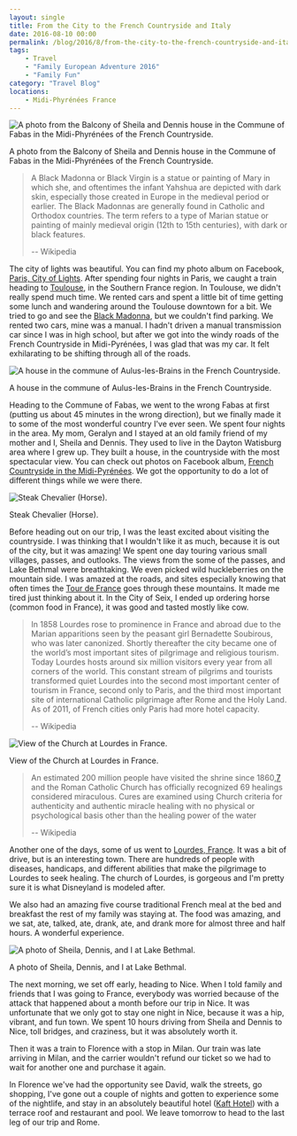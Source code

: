 ```yaml
---
layout: single
title: From the City to the French Countryside and Italy
date: 2016-08-10 00:00
permalink: /blog/2016/8/from-the-city-to-the-french-countryside-and-italy
tags:
    - Travel
    - "Family European Adventure 2016"
    - "Family Fun"
category: "Travel Blog"
locations:
    - Midi-Phyrénées France
---
```


![A photo from the Balcony of Sheila and Dennis house in the Commune of Fabas in the Midi-Phyrénées of the French Countryside.][5]

   [5]: /assets/media/Balcony-Commune-of-Fabas-in-the-Midi-Phyrénées-French-Countryside.jpeg

A photo from the Balcony of Sheila and Dennis house in the Commune of Fabas in the Midi-Phyrénées of the French Countryside.

> A Black Madonna or Black Virgin is a statue or painting of Mary in which she, and oftentimes the infant Yahshua are depicted with dark skin, especially those created in Europe in the medieval period or earlier. The Black Madonnas are generally found in Catholic and Orthodox countries. The term refers to a type of Marian statue or painting of mainly medieval origin (12th to 15th centuries), with dark or black features.
> 
> -- Wikipedia 

The city of lights was beautiful. You can find my photo album on Facebook, [Paris, City of Lights][6]. After spending four nights in Paris, we caught a train heading to [Toulouse][7], in the Southern France region. In Toulouse, we didn't really spend much time. We rented cars and spent a little bit of time getting some lunch and wandering around the Toulouse downtown for a bit. We tried to go and see the [Black Madonna][8], but we couldn't find parking. We rented two  cars, mine was a manual. I hadn't driven a manual transmission car since I was in high school, but after we got into the windy roads of the French Countryside in Midi-Pyrénées, I was glad that was my car. It felt exhilarating to be shifting through all of the roads.

   [6]: https://www.facebook.com/media/set/?set=a.10100259365182336.1073741840.44504407&type=1&l=61670512fa
   [7]: https://en.wikipedia.org/wiki/Toulouse
   [8]: https://en.wikipedia.org/wiki/Black_Madonna

![A house in the commune of Aulus-les-Brains in the French Countryside.][9]

   [9]: /assets/media/house-aulus-les-brains-france.jpg

A house in the commune of Aulus-les-Brains in the French Countryside.

Heading to the Commune of Fabas, we went to the wrong Fabas at first (putting us about 45 minutes in the wrong direction), but we finally made it to some of the most wonderful country I've ever seen. We spent four nights in the area. My mom, Geralyn and I stayed at an old family friend of my mother and I, Sheila and Dennis. They used to live in the Dayton Watisburg area where I grew up. They built a house, in the countryside with the most spectacular view. You can check out photos on Facebook album, [French Countryside in the Midi-Pyrénées][10]. We got the opportunity to do a lot of different things while we were there.

   [10]: https://www.facebook.com/media/set/?set=a.10100262325235366.1073741841.44504407&type=1&l=6d066c7b40

![Steak Chevalier (Horse).][11]

   [11]: /assets/media/snapchat-steak-chevalier-horse.jpeg

Steak Chevalier (Horse).

Before heading out on our trip, I was the least excited about visiting the countryside. I was thinking that I wouldn't like it as much, because it is out of the city, but it was amazing! We spent one day touring various small villages, passes, and outlooks.  The views from the some of the passes, and Lake Bethmal were breathtaking. We even picked wild huckleberries on the mountain side. I was amazed at the roads, and sites especially knowing that often times the [Tour de France][12] goes through these mountains. It made me tired just thinking about it. In the City of Seix, I ended up ordering horse (common food in France), it was good and tasted mostly like cow.

   [12]: http://www.letour.com/us/

> In 1858 Lourdes rose to prominence in France and abroad due to the Marian apparitions seen by the peasant girl Bernadette Soubirous, who was later canonized. Shortly thereafter the city became one of the world’s most important sites of pilgrimage and religious tourism. Today Lourdes hosts around six million visitors every year from all corners of the world. This constant stream of pilgrims and tourists transformed quiet Lourdes into the second most important center of tourism in France, second only to Paris, and the third most important site of international Catholic pilgrimage after Rome and the Holy Land. As of 2011, of French cities only Paris had more hotel capacity.
> 
> -- Wikipedia

![View of the Church at Lourdes in France.][13]

   [13]: /assets/media/View-of-the-Church-at-Lourdes-in-France.jpeg

View of the Church at Lourdes in France.

> An estimated 200 million people have visited the shrine since 1860,[7] and the Roman Catholic Church has officially recognized 69 healings considered miraculous. Cures are examined using Church criteria for authenticity and authentic miracle healing with no physical or psychological basis other than the healing power of the water
> 
> -- Wikipedia 

Another one of the days, some of us went to [Lourdes, France][14]. It was a bit of drive, but is an interesting town. There are hundreds of people with diseases, handicaps, and different abilities that make the pilgrimage to Lourdes to seek healing. The church of Lourdes, is gorgeous and I'm pretty sure it is what Disneyland is modeled after.

   [14]: https://en.wikipedia.org/wiki/Lourdes

We also had an amazing five course traditional French meal at the bed and breakfast the rest of my family was staying at. The food was amazing, and we sat, ate, talked, ate, drank, ate, and drank more for almost three and half hours. A wonderful experience.

![A photo of Sheila, Dennis, and I at Lake Bethmal.][15]

   [15]: /assets/media/family-friends-lake-bethmal.jpeg

A photo of Sheila, Dennis, and I at Lake Bethmal.

The next morning, we set off early, heading to Nice. When I told family and friends that I was going to France, everybody was worried because of the attack that happened about a month before our trip in Nice. It was unfortunate that we only got to stay one night in Nice, because it was a hip, vibrant, and fun town. We spent 10 hours driving from Sheila and Dennis to Nice, toll bridges, and craziness, but it was absolutely worth it.

Then it was a train to Florence with a stop in Milan. Our train was late arriving in Milan, and the carrier wouldn't refund our ticket so we had to wait for another one and purchase it again.

In Florence we've had the opportunity see David, walk the streets, go shopping, I've gone out a couple of nights and gotten to experience some of the nightlife, and stay in an absolutely beautiful hotel ([Kaft Hotel][16]) with a terrace roof and restaurant and pool. We leave tomorrow to head to the last leg of our trip and Rome.

   [16]: http://www.krafthotel.it

